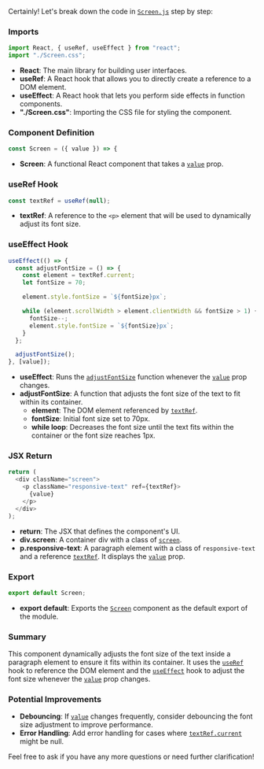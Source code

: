 Certainly! Let's break down the code in [`Screen.js`](command:_github.copilot.openRelativePath?%5B%7B%22scheme%22%3A%22file%22%2C%22authority%22%3A%22%22%2C%22path%22%3A%22%2Frun%2Fmedia%2Fnguyenthanhhung%2FData%2FCode%2FFE%2FReactJS%2Fcalculator%2Fsrc%2Fcomponents%2FScreen.js%22%2C%22query%22%3A%22%22%2C%22fragment%22%3A%22%22%7D%2C%2289be59f1-9130-4242-92b8-ba38f40d3887%22%5D "/run/media/nguyenthanhhung/Data/Code/FE/ReactJS/calculator/src/components/Screen.js") step by step:

### Imports
```javascript
import React, { useRef, useEffect } from "react";
import "./Screen.css";
```
- **React**: The main library for building user interfaces.
- **useRef**: A React hook that allows you to directly create a reference to a DOM element.
- **useEffect**: A React hook that lets you perform side effects in function components.
- **"./Screen.css"**: Importing the CSS file for styling the component.

### Component Definition
```javascript
const Screen = ({ value }) => {
```
- **Screen**: A functional React component that takes a [`value`](command:_github.copilot.openSymbolFromReferences?%5B%22%22%2C%5B%7B%22uri%22%3A%7B%22scheme%22%3A%22file%22%2C%22authority%22%3A%22%22%2C%22path%22%3A%22%2Frun%2Fmedia%2Fnguyenthanhhung%2FData%2FCode%2FFE%2FReactJS%2Fcalculator%2Fsrc%2Fcomponents%2FScreen.js%22%2C%22query%22%3A%22%22%2C%22fragment%22%3A%22%22%7D%2C%22pos%22%3A%7B%22line%22%3A20%2C%22character%22%3A6%7D%7D%5D%2C%2289be59f1-9130-4242-92b8-ba38f40d3887%22%5D "Go to definition") prop.

### useRef Hook
```javascript
const textRef = useRef(null);
```
- **textRef**: A reference to the `<p>` element that will be used to dynamically adjust its font size.

### useEffect Hook
```javascript
useEffect(() => {
  const adjustFontSize = () => {
    const element = textRef.current;
    let fontSize = 70;

    element.style.fontSize = `${fontSize}px`;

    while (element.scrollWidth > element.clientWidth && fontSize > 1) {
      fontSize--;
      element.style.fontSize = `${fontSize}px`;
    }
  };

  adjustFontSize();
}, [value]);
```
- **useEffect**: Runs the [`adjustFontSize`](command:_github.copilot.openSymbolFromReferences?%5B%22%22%2C%5B%7B%22uri%22%3A%7B%22scheme%22%3A%22file%22%2C%22authority%22%3A%22%22%2C%22path%22%3A%22%2Frun%2Fmedia%2Fnguyenthanhhung%2FData%2FCode%2FFE%2FReactJS%2Fcalculator%2Fsrc%2Fcomponents%2FScreen.js%22%2C%22query%22%3A%22%22%2C%22fragment%22%3A%22%22%7D%2C%22pos%22%3A%7B%22line%22%3A7%2C%22character%22%3A10%7D%7D%5D%2C%2289be59f1-9130-4242-92b8-ba38f40d3887%22%5D "Go to definition") function whenever the [`value`](command:_github.copilot.openSymbolFromReferences?%5B%22%22%2C%5B%7B%22uri%22%3A%7B%22scheme%22%3A%22file%22%2C%22authority%22%3A%22%22%2C%22path%22%3A%22%2Frun%2Fmedia%2Fnguyenthanhhung%2FData%2FCode%2FFE%2FReactJS%2Fcalculator%2Fsrc%2Fcomponents%2FScreen.js%22%2C%22query%22%3A%22%22%2C%22fragment%22%3A%22%22%7D%2C%22pos%22%3A%7B%22line%22%3A20%2C%22character%22%3A6%7D%7D%5D%2C%2289be59f1-9130-4242-92b8-ba38f40d3887%22%5D "Go to definition") prop changes.
- **adjustFontSize**: A function that adjusts the font size of the text to fit within its container.
  - **element**: The DOM element referenced by [`textRef`](command:_github.copilot.openSymbolFromReferences?%5B%22%22%2C%5B%7B%22uri%22%3A%7B%22scheme%22%3A%22file%22%2C%22authority%22%3A%22%22%2C%22path%22%3A%22%2Frun%2Fmedia%2Fnguyenthanhhung%2FData%2FCode%2FFE%2FReactJS%2Fcalculator%2Fsrc%2Fcomponents%2FScreen.js%22%2C%22query%22%3A%22%22%2C%22fragment%22%3A%22%22%7D%2C%22pos%22%3A%7B%22line%22%3A4%2C%22character%22%3A8%7D%7D%5D%2C%2289be59f1-9130-4242-92b8-ba38f40d3887%22%5D "Go to definition").
  - **fontSize**: Initial font size set to 70px.
  - **while loop**: Decreases the font size until the text fits within the container or the font size reaches 1px.

### JSX Return
```javascript
return (
  <div className="screen">
    <p className="responsive-text" ref={textRef}>
      {value}
    </p>
  </div>
);
```
- **return**: The JSX that defines the component's UI.
- **div.screen**: A container div with a class of [`screen`](command:_github.copilot.openSymbolFromReferences?%5B%22%22%2C%5B%7B%22uri%22%3A%7B%22scheme%22%3A%22file%22%2C%22authority%22%3A%22%22%2C%22path%22%3A%22%2Frun%2Fmedia%2Fnguyenthanhhung%2FData%2FCode%2FFE%2FReactJS%2Fcalculator%2Fsrc%2Fcomponents%2FScreen.js%22%2C%22query%22%3A%22%22%2C%22fragment%22%3A%22%22%7D%2C%22pos%22%3A%7B%22line%22%3A23%2C%22character%22%3A20%7D%7D%5D%2C%2289be59f1-9130-4242-92b8-ba38f40d3887%22%5D "Go to definition").
- **p.responsive-text**: A paragraph element with a class of `responsive-text` and a reference [`textRef`](command:_github.copilot.openSymbolFromReferences?%5B%22%22%2C%5B%7B%22uri%22%3A%7B%22scheme%22%3A%22file%22%2C%22authority%22%3A%22%22%2C%22path%22%3A%22%2Frun%2Fmedia%2Fnguyenthanhhung%2FData%2FCode%2FFE%2FReactJS%2Fcalculator%2Fsrc%2Fcomponents%2FScreen.js%22%2C%22query%22%3A%22%22%2C%22fragment%22%3A%22%22%7D%2C%22pos%22%3A%7B%22line%22%3A4%2C%22character%22%3A8%7D%7D%5D%2C%2289be59f1-9130-4242-92b8-ba38f40d3887%22%5D "Go to definition"). It displays the [`value`](command:_github.copilot.openSymbolFromReferences?%5B%22%22%2C%5B%7B%22uri%22%3A%7B%22scheme%22%3A%22file%22%2C%22authority%22%3A%22%22%2C%22path%22%3A%22%2Frun%2Fmedia%2Fnguyenthanhhung%2FData%2FCode%2FFE%2FReactJS%2Fcalculator%2Fsrc%2Fcomponents%2FScreen.js%22%2C%22query%22%3A%22%22%2C%22fragment%22%3A%22%22%7D%2C%22pos%22%3A%7B%22line%22%3A20%2C%22character%22%3A6%7D%7D%5D%2C%2289be59f1-9130-4242-92b8-ba38f40d3887%22%5D "Go to definition") prop.

### Export
```javascript
export default Screen;
```
- **export default**: Exports the [`Screen`](command:_github.copilot.openSymbolFromReferences?%5B%22%22%2C%5B%7B%22uri%22%3A%7B%22scheme%22%3A%22file%22%2C%22authority%22%3A%22%22%2C%22path%22%3A%22%2Frun%2Fmedia%2Fnguyenthanhhung%2FData%2FCode%2FFE%2FReactJS%2Fcalculator%2Fsrc%2Fcomponents%2FScreen.js%22%2C%22query%22%3A%22%22%2C%22fragment%22%3A%22%22%7D%2C%22pos%22%3A%7B%22line%22%3A3%2C%22character%22%3A6%7D%7D%5D%2C%2289be59f1-9130-4242-92b8-ba38f40d3887%22%5D "Go to definition") component as the default export of the module.

### Summary
This component dynamically adjusts the font size of the text inside a paragraph element to ensure it fits within its container. It uses the [`useRef`](command:_github.copilot.openSymbolFromReferences?%5B%22%22%2C%5B%7B%22uri%22%3A%7B%22scheme%22%3A%22file%22%2C%22authority%22%3A%22%22%2C%22path%22%3A%22%2Frun%2Fmedia%2Fnguyenthanhhung%2FData%2FCode%2FFE%2FReactJS%2Fcalculator%2Fsrc%2Fcomponents%2FScreen.js%22%2C%22query%22%3A%22%22%2C%22fragment%22%3A%22%22%7D%2C%22pos%22%3A%7B%22line%22%3A0%2C%22character%22%3A16%7D%7D%5D%2C%2289be59f1-9130-4242-92b8-ba38f40d3887%22%5D "Go to definition") hook to reference the DOM element and the [`useEffect`](command:_github.copilot.openSymbolFromReferences?%5B%22%22%2C%5B%7B%22uri%22%3A%7B%22scheme%22%3A%22file%22%2C%22authority%22%3A%22%22%2C%22path%22%3A%22%2Frun%2Fmedia%2Fnguyenthanhhung%2FData%2FCode%2FFE%2FReactJS%2Fcalculator%2Fsrc%2Fcomponents%2FScreen.js%22%2C%22query%22%3A%22%22%2C%22fragment%22%3A%22%22%7D%2C%22pos%22%3A%7B%22line%22%3A0%2C%22character%22%3A24%7D%7D%5D%2C%2289be59f1-9130-4242-92b8-ba38f40d3887%22%5D "Go to definition") hook to adjust the font size whenever the [`value`](command:_github.copilot.openSymbolFromReferences?%5B%22%22%2C%5B%7B%22uri%22%3A%7B%22scheme%22%3A%22file%22%2C%22authority%22%3A%22%22%2C%22path%22%3A%22%2Frun%2Fmedia%2Fnguyenthanhhung%2FData%2FCode%2FFE%2FReactJS%2Fcalculator%2Fsrc%2Fcomponents%2FScreen.js%22%2C%22query%22%3A%22%22%2C%22fragment%22%3A%22%22%7D%2C%22pos%22%3A%7B%22line%22%3A20%2C%22character%22%3A6%7D%7D%5D%2C%2289be59f1-9130-4242-92b8-ba38f40d3887%22%5D "Go to definition") prop changes.

### Potential Improvements
- **Debouncing**: If [`value`](command:_github.copilot.openSymbolFromReferences?%5B%22%22%2C%5B%7B%22uri%22%3A%7B%22scheme%22%3A%22file%22%2C%22authority%22%3A%22%22%2C%22path%22%3A%22%2Frun%2Fmedia%2Fnguyenthanhhung%2FData%2FCode%2FFE%2FReactJS%2Fcalculator%2Fsrc%2Fcomponents%2FScreen.js%22%2C%22query%22%3A%22%22%2C%22fragment%22%3A%22%22%7D%2C%22pos%22%3A%7B%22line%22%3A20%2C%22character%22%3A6%7D%7D%5D%2C%2289be59f1-9130-4242-92b8-ba38f40d3887%22%5D "Go to definition") changes frequently, consider debouncing the font size adjustment to improve performance.
- **Error Handling**: Add error handling for cases where [`textRef.current`](command:_github.copilot.openSymbolFromReferences?%5B%22%22%2C%5B%7B%22uri%22%3A%7B%22scheme%22%3A%22file%22%2C%22authority%22%3A%22%22%2C%22path%22%3A%22%2Frun%2Fmedia%2Fnguyenthanhhung%2FData%2FCode%2FFE%2FReactJS%2Fcalculator%2Fsrc%2Fcomponents%2FScreen.js%22%2C%22query%22%3A%22%22%2C%22fragment%22%3A%22%22%7D%2C%22pos%22%3A%7B%22line%22%3A4%2C%22character%22%3A8%7D%7D%5D%2C%2289be59f1-9130-4242-92b8-ba38f40d3887%22%5D "Go to definition") might be null.

Feel free to ask if you have any more questions or need further clarification!